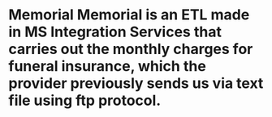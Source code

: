 # Memorial Memorial is an ETL made in MS Integration Services that carries out the monthly charges for funeral insurance, which the provider previously sends us via text file using ftp protocol.
